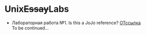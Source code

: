 # Unix<s>Essay</s>Labs
 * Лабораторная работа №1. Is this a JoJo reference? [ОТссылка](https://github.com/Chupakabra0/UnixLabs/tree/first-lab/UnixLab1) <br/>
   To be continued...
